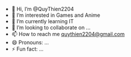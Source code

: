 - 👋 Hi, I’m @QuyThien2204
- 👀 I’m interested in Games and Anime
- 🌱 I’m currently learning IT
- 💞️ I’m looking to collaborate on ...
- 📫 How to reach me quythien2204@gmail.com
- 😄 Pronouns: ...
- ⚡ Fun fact: ...

<!---
QuyThien2204/QuyThien2204 is a ✨ special ✨ repository because its `README.md` (this file) appears on your GitHub profile.
You can click the Preview link to take a look at your changes.
--->
